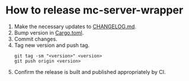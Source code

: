 # How to release mc-server-wrapper

1. Make the necessary updates to [CHANGELOG.md](./CHANGELOG.md).
2. Bump version in [Cargo.toml](./mc-server-wrapper/Cargo.toml).
3. Commit changes.
4. Tag new version and push tag.
    ```
    git tag -sm "<version>" <version>
    git push origin <version>
    ```
5. Confirm the release is built and published appropriately by CI.
